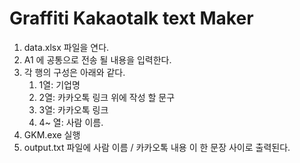 # Graffiti Kakaotalk text Maker

1. data.xlsx 파일을 연다.
2. A1 에 공통으로 전송 될 내용을 입력한다.
3. 각 행의 구성은 아래와 같다.
    1. 1열: 기업명
    2. 2열: 카카오톡 링크 위에 작성 할 문구
    3. 3열: 카카오톡 링크
    4. 4~ 열: 사람 이름.
4. GKM.exe 실행
5. output.txt 파일에 사람 이름 / 카카오톡 내용 이 한 문장 사이로 출력된다.